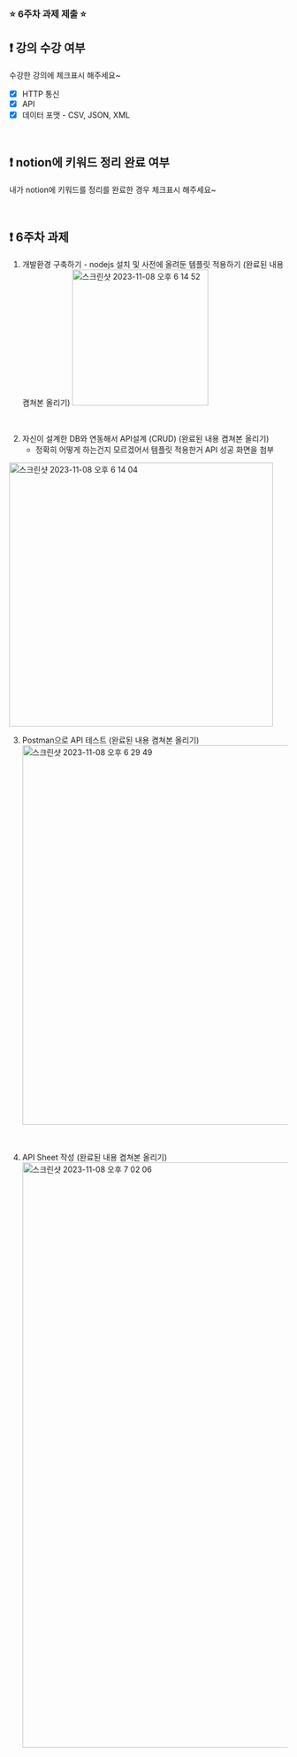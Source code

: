 ### ⭐️ 6주차 과제 제출 ⭐️

## ❗️ 강의 수강 여부
수강한 강의에 체크표시 해주세요~

- [X] HTTP 통신
- [X] API
- [X] 데이터 포맷 - CSV, JSON, XML

<br>

## ❗️ notion에 키워드 정리 완료 여부
내가 notion에 키워드를 정리를 완료한 경우 체크표시 해주세요~

<br>

## ❗️ 6주차 과제
1. 개발환경 구축하기 - nodejs 설치 및 사전에 올려둔 템플릿 적용하기
   (완료된 내용 켬쳐본 올리기)
   <img width="246" alt="스크린샷 2023-11-08 오후 6 14 52" src="https://github.com/hyeinj/2023-Server-Study/assets/118713353/1121cb55-c96c-4e72-a559-bdb44fc98b89">

<br/>

2. 자신이 설계한 DB와 연동해서 API설계 (CRUD)
   (완료된 내용 켬쳐본 올리기)
   - 정확히 어떻게 하는건지 모르겠어서 템플릿 적용한거 API 성공 화면을 첨부
<img width="477" alt="스크린샷 2023-11-08 오후 6 14 04" src="https://github.com/hyeinj/2023-Server-Study/assets/118713353/a944d771-f060-4f0d-a981-8f72802fcadb">


<br/>

3. Postman으로 API 테스트
   (완료된 내용 켬쳐본 올리기)
   <img width="686" alt="스크린샷 2023-11-08 오후 6 29 49" src="https://github.com/hyeinj/2023-Server-Study/assets/118713353/ee6aa0d5-0c45-40ec-b03a-a41b670973c3">


<br/>

4. API Sheet 작성
   (완료된 내용 켬쳐본 올리기)
   <img width="1058" alt="스크린샷 2023-11-08 오후 7 02 06" src="https://github.com/hyeinj/2023-Server-Study/assets/118713353/c9d4bc45-227a-4a39-b127-e615387b7538">


<br/>



